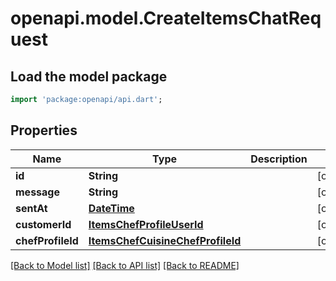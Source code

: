 # openapi.model.CreateItemsChatRequest

## Load the model package
```dart
import 'package:openapi/api.dart';
```

## Properties
Name | Type | Description | Notes
------------ | ------------- | ------------- | -------------
**id** | **String** |  | [optional] 
**message** | **String** |  | [optional] 
**sentAt** | [**DateTime**](DateTime.md) |  | [optional] 
**customerId** | [**ItemsChefProfileUserId**](ItemsChefProfileUserId.md) |  | [optional] 
**chefProfileId** | [**ItemsChefCuisineChefProfileId**](ItemsChefCuisineChefProfileId.md) |  | [optional] 

[[Back to Model list]](../README.md#documentation-for-models) [[Back to API list]](../README.md#documentation-for-api-endpoints) [[Back to README]](../README.md)


